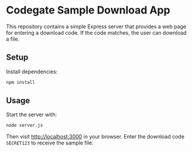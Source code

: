 # Codegate Sample Download App

This repository contains a simple Express server that provides a web page for entering a download code. If the code matches, the user can download a file.

## Setup

Install dependencies:

```bash
npm install
```

## Usage

Start the server with:

```bash
node server.js
```

Then visit [http://localhost:3000](http://localhost:3000) in your browser. Enter the download code `SECRET123` to receive the sample file.
